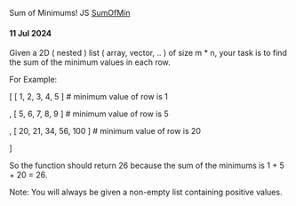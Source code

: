 Sum of Minimums!  JS
[SumOfMin](https://www.codewars.com/kata/5d5ee4c35162d9001af7d699/train/javascript)

#### 11 Jul 2024
Given a 2D ( nested ) list ( array, vector, .. ) of size m * n, your task is to find the sum of the minimum values in each row.

For Example:

[ [ 1, 2, 3, 4, 5 ]        #  minimum value of row is 1

, [ 5, 6, 7, 8, 9 ]        #  minimum value of row is 5

, [ 20, 21, 34, 56, 100 ]  #  minimum value of row is 20

]

So the function should return 26 because the sum of the minimums is 1 + 5 + 20 = 26.

Note: You will always be given a non-empty list containing positive values.
